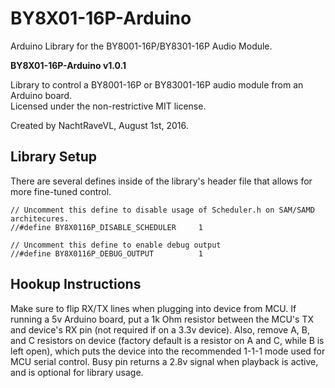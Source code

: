 # BY8X01-16P-Arduino
Arduino Library for the BY8001-16P/BY8301-16P Audio Module.

**BY8X01-16P-Arduino v1.0.1**

Library to control a BY8001-16P or BY83001-16P audio module from an Arduino board.  
Licensed under the non-restrictive MIT license.

Created by NachtRaveVL, August 1st, 2016.

## Library Setup

There are several defines inside of the library's header file that allows for more fine-tuned control.

```Arduino
// Uncomment this define to disable usage of Scheduler.h on SAM/SAMD architecures.
//#define BY8X0116P_DISABLE_SCHEDULER     1

// Uncomment this define to enable debug output
//#define BY8X0116P_DEBUG_OUTPUT          1
```

## Hookup Instructions

Make sure to flip RX/TX lines when plugging into device from MCU. If running a 5v Arduino board, put a 1k Ohm resistor between the MCU's TX and device's RX pin (not required if on a 3.3v device). Also, remove A, B, and C resistors on device (factory default is a resistor on A and C, while B is left open), which puts the device into the recommended 1-1-1 mode used for MCU serial control. Busy pin returns a 2.8v signal when playback is active, and is optional for library usage.
